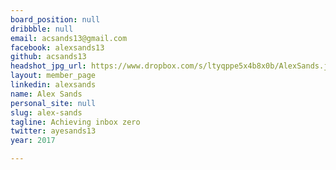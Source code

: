 ```yaml
---
board_position: null
dribbble: null
email: acsands13@gmail.com
facebook: alexsands13
github: acsands13
headshot_jpg_url: https://www.dropbox.com/s/ltyqppe5x4b8x0b/AlexSands.jpg?dl=1
layout: member_page
linkedin: alexsands
name: Alex Sands
personal_site: null
slug: alex-sands
tagline: Achieving inbox zero
twitter: ayesands13
year: 2017

---
```

